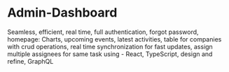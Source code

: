 # Admin-Dashboard
Seamless, efficient, real time, full authentication, forgot password, homepage: Charts, upcoming events, latest activities, table for companies with crud operations, real time synchronization for fast updates, assign multiple assignees for same task using - React, TypeScript, design and refine, GraphQL
